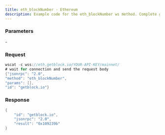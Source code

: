```yaml
---
title: eth_blockNumber - Ethereum
description: Example code for the eth_blockNumber ws method. Сomplete guide on how to use eth_blockNumber ws in GetBlock.io Web3 documentation.
---
```


### Parameters


\-

### Request

``` java
wscat -c wss://eth.getblock.io/YOUR-API-KEY/mainnet/ 
# wait for connection and send the request body 
{"jsonrpc": "2.0",
"method": "eth_blockNumber",
"params": [],
"id": "getblock.io"}
```

###  Response

``` java
{
    "id": "getblock.io",
    "jsonrpc": "2.0",
    "result": "0x109239b"
}
```

